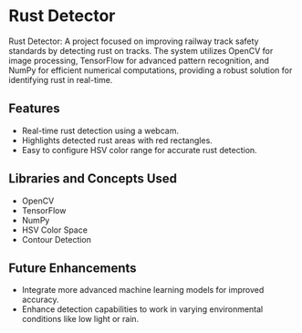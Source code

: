 # Rust Detector

Rust Detector: A project focused on improving railway track safety standards by detecting rust on tracks. The system utilizes OpenCV for image processing, TensorFlow for advanced pattern recognition, and NumPy for efficient numerical computations, providing a robust solution for identifying rust in real-time.
## Features

- Real-time rust detection using a webcam.
- Highlights detected rust areas with red rectangles.
- Easy to configure HSV color range for accurate rust detection.

## Libraries and Concepts Used

- OpenCV
- TensorFlow
- NumPy
- HSV Color Space
- Contour Detection


## Future Enhancements

- Integrate more advanced machine learning models for improved accuracy.
- Enhance detection capabilities to work in varying environmental conditions like low light or rain.
